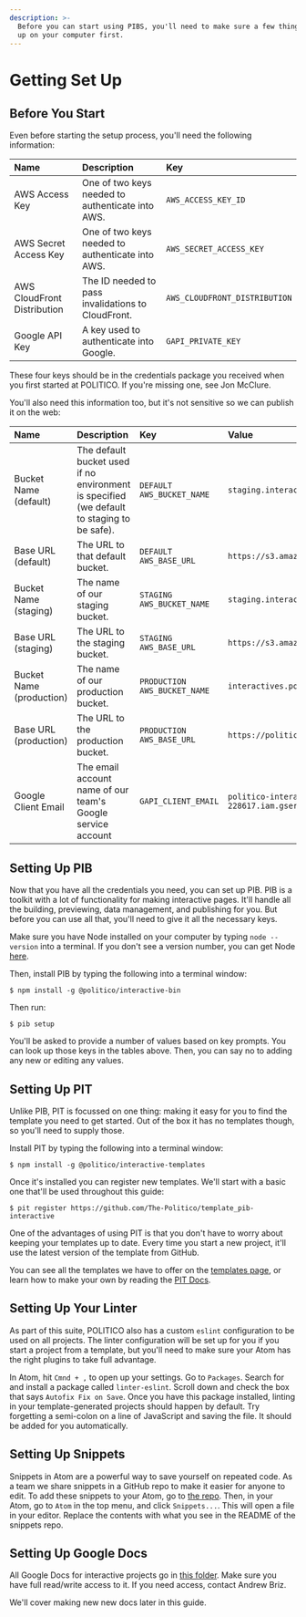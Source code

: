 ```yaml
---
description: >-
  Before you can start using PIBS, you'll need to make sure a few things are set
  up on your computer first.
---
```


# Getting Set Up

## Before You Start

Even before starting the setup process, you'll need the following information:

| Name | Description | Key |
| :--- | :--- | :--- |
| AWS Access Key | One of two keys needed to authenticate into AWS. | `AWS_ACCESS_KEY_ID` |
| AWS Secret Access Key | One of two keys needed to authenticate into AWS. | `AWS_SECRET_ACCESS_KEY` |
| AWS CloudFront Distribution | The ID needed to pass invalidations to CloudFront. | `AWS_CLOUDFRONT_DISTRIBUTION` |
| Google API Key | A key used to authenticate into Google. | `GAPI_PRIVATE_KEY` |

These four keys should be in the credentials package you received when you first started at POLITICO. If you're missing one, see Jon McClure.

You'll also need this information too, but it's not sensitive so we can publish it on the web:

| Name | Description | Key | Value |
| :--- | :--- | :--- | :--- |
| Bucket Name \(default\) | The default bucket used if no environment is specified \(we default to staging to be safe\). | `DEFAULT AWS_BUCKET_NAME` | `staging.interactives.com` |
| Base URL \(default\) | The URL to that default bucket. | `DEFAULT AWS_BASE_URL` | `https://s3.amazonaws.com/staging.interactives.politico.com` |
| Bucket Name \(staging\) | The name of our staging bucket. | `STAGING AWS_BUCKET_NAME` | `staging.interactives.com` |
| Base URL \(staging\) | The URL to the staging bucket. | `STAGING AWS_BASE_URL` | `https://s3.amazonaws.com/staging.interactives.politico.com` |
| Bucket Name \(production\) | The name of our production bucket. | `PRODUCTION AWS_BUCKET_NAME` | `interactives.politico.com` |
| Base URL \(production\) | The URL to the production bucket. | `PRODUCTION AWS_BASE_URL` | `https://politico.com/` |
| Google Client Email | The email account name of our team's Google service account | `GAPI_CLIENT_EMAIL` | `politico-interactives@politico-interactives-228617.iam.gserviceaccount.com` |

## Setting Up PIB

Now that you have all the credentials you need, you can set up PIB. PIB is a toolkit with a lot of functionality for making interactive pages. It'll handle all the building, previewing, data management, and publishing for you. But before you can use all that, you'll need to give it all the necessary keys.

Make sure you have Node installed on your computer by typing `node --version` into a terminal. If you don't see a version number, you can get Node [here](https://nodejs.org/en/download/).

Then, install PIB by typing the following into a terminal window:

```text
$ npm install -g @politico/interactive-bin
```

Then run:

```text
$ pib setup
```

You'll be asked to provide a number of values based on key prompts. You can look up those keys in the tables above. Then, you can say no to adding any new or editing any values.

## Setting Up PIT

Unlike PIB, PIT is focussed on one thing: making it easy for you to find the template you need to get started. Out of the box it has no templates though, so you'll need to supply those.

Install PIT by typing the following into a terminal window:

```text
$ npm install -g @politico/interactive-templates
```

Once it's installed you can register new templates. We'll start with a basic one that'll be used throughout this guide:

```text
$ pit register https://github.com/The-Politico/template_pib-interactive
```

One of the advantages of using PIT is that you don't have to worry about keeping your templates up to date. Every time you start a new project, it'll use the latest version of the template from GitHub.

You can see all the templates we have to offer on the [templates page](templates.md), or learn how to make your own by reading the [PIT Docs](https://github.com/The-Politico/politico-interactive-templates/blob/master/docs/templates.md).

## Setting Up Your Linter

As part of this suite, POLITICO also has a custom `eslint` configuration to be used on all projects. The linter configuration will be set up for you if you start a project from a template, but you'll need to make sure your Atom has the right plugins to take full advantage.

In Atom, hit `Cmnd + ,` to open up your settings. Go to `Packages`. Search for and install a package called `linter-eslint`. Scroll down and check the box that says `Autofix Fix on Save`. Once you have this package installed, linting in your template-generated projects should happen by default. Try forgetting a semi-colon on a line of JavaScript and saving the file. It should be added for you automatically.

## Setting Up Snippets

Snippets in Atom are a powerful way to save yourself on repeated code. As a team we share snippets in a GitHub repo to make it easier for anyone to edit. To add these snippets to your Atom, go to [the repo](https://github.com/The-Politico/politico-interactive-code-snippets). Then, in your Atom, go to `Atom` in the top menu, and click `Snippets...`. This will open a file in your editor. Replace the contents with what you see in the README of the snippets repo.

## Setting Up Google Docs

All Google Docs for interactive projects go in [this folder](https://drive.google.com/drive/folders/1LwuTm5ueV-gvIma0Up5opkbUqK0WTbmV). Make sure you have full read/write access to it. If you need access, contact Andrew Briz.

We'll cover making new new docs later in this guide.

